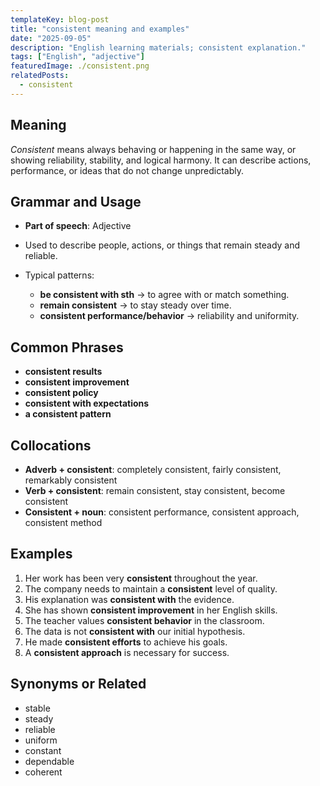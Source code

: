 ```yaml
---
templateKey: blog-post
title: "consistent meaning and examples"
date: "2025-09-05"
description: "English learning materials; consistent explanation."
tags: ["English", "adjective"]
featuredImage: ./consistent.png
relatedPosts:
  - consistent
---
```


## Meaning

_Consistent_ means always behaving or happening in the same way, or showing reliability, stability, and logical harmony. It can describe actions, performance, or ideas that do not change unpredictably.

## Grammar and Usage

- **Part of speech**: Adjective
- Used to describe people, actions, or things that remain steady and reliable.
- Typical patterns:

  - **be consistent with sth** → to agree with or match something.
  - **remain consistent** → to stay steady over time.
  - **consistent performance/behavior** → reliability and uniformity.

## Common Phrases

- **consistent results**
- **consistent improvement**
- **consistent policy**
- **consistent with expectations**
- **a consistent pattern**

## Collocations

- **Adverb + consistent**: completely consistent, fairly consistent, remarkably consistent
- **Verb + consistent**: remain consistent, stay consistent, become consistent
- **Consistent + noun**: consistent performance, consistent approach, consistent method

## Examples

1. Her work has been very **consistent** throughout the year.
2. The company needs to maintain a **consistent** level of quality.
3. His explanation was **consistent with** the evidence.
4. She has shown **consistent improvement** in her English skills.
5. The teacher values **consistent behavior** in the classroom.
6. The data is not **consistent with** our initial hypothesis.
7. He made **consistent efforts** to achieve his goals.
8. A **consistent approach** is necessary for success.

## Synonyms or Related

- stable
- steady
- reliable
- uniform
- constant
- dependable
- coherent
